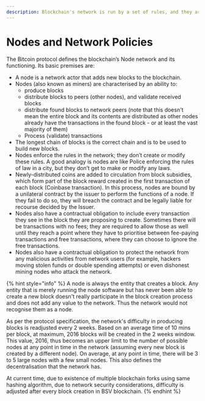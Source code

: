 ```yaml
---
description: Blockchain's network is run by a set of rules, and they are set in stone
---
```


# Nodes and Network Policies

The Bitcoin protocol defines the blockchain’s Node network and its functioning. Its basic premises are:

* A node is a network actor that adds new blocks to the blockchain.
* Nodes (also known as miners) are characterised by an ability to:
  * produce blocks
  * distribute blocks to peers (other nodes), and validate received blocks
  * distribute found blocks to network peers (note that this doesn't mean the entire block and its contents are distributed as other nodes already have the transactions in the found block - or at least the vast majority of them)
  * Process (validate) transactions
* The longest chain of blocks is the correct chain and is to be used to build new blocks.
* Nodes enforce the rules in the network; they don’t create or modify these rules. A good analogy is nodes are like Police enforcing the rules of law in a city, but they don’t get to make or modify any laws.
* Newly-distributed coins are added to circulation from block subsidies, which form part of the block reward created in the first transaction of each block (Coinbase transaction). In this process, nodes are bound by a unilateral contract by the issuer to perform the functions of a node. If they fail to do so, they will breach the contract and be legally liable for recourse decided by the Issuer.
* Nodes also have a contractual obligation to include every transaction they see in the block they are proposing to create. Sometimes there will be transactions with no fees; they are required to allow those as well until they reach a point where they have to prioritise between fee-paying transactions and free transactions, where they can choose to ignore the free transactions.
* Nodes also have a contractual obligation to protect the network from any malicious activities from network users (for example, hackers moving stolen funds or double spending attempts) or even dishonest mining nodes who attack the network.

{% hint style="info" %}
A node is always the entity that creates a block. Any entity that is merely running the node software but has never been able to create a new block doesn't really participate in the block creation process and does not add any value to the network. Thus the network would not recognise them as a node.

As per the protocol specification, the network's difficulty in producing blocks is readjusted every 2 weeks. Based on an average time of 10 mins per block, at maximum, 2016 blocks will be created in the 2 weeks window. This value, 2016, thus becomes an upper limit to the number of possible nodes at any point in time in the network (assuming every new block is created by a different node). On average, at any point in time, there will be 3 to 5 large nodes with a few small nodes. This also defines the decentralisation that the network has.

At current time, due to existence of multiple blockchain forks using same hashing algorithm, due to network security considerations, difficulty is adjusted after every block creation in BSV blockchain.
{% endhint %}
